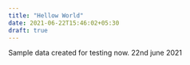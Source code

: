 ```yaml
---
title: "Hellow World"
date: 2021-06-22T15:46:02+05:30
draft: true
---
```


Sample data created for testing now. 22nd june 2021